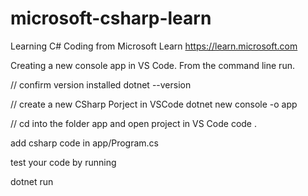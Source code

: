# microsoft-csharp-learn
Learning C# Coding from Microsoft Learn 
https://learn.microsoft.com

Creating a new console app in VS Code.
From the command line run.

// confirm version installed
dotnet --version

// create a new CSharp Porject in VSCode
dotnet new console -o app

// cd into the folder app and open project in VS Code
code . 

add csharp code in app/Program.cs

test your code by running

dotnet run
 


